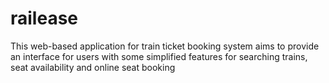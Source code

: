 # railease
This web-based application for train ticket booking system aims to provide an interface for users with some simplified features for searching trains, seat availability and online seat booking
